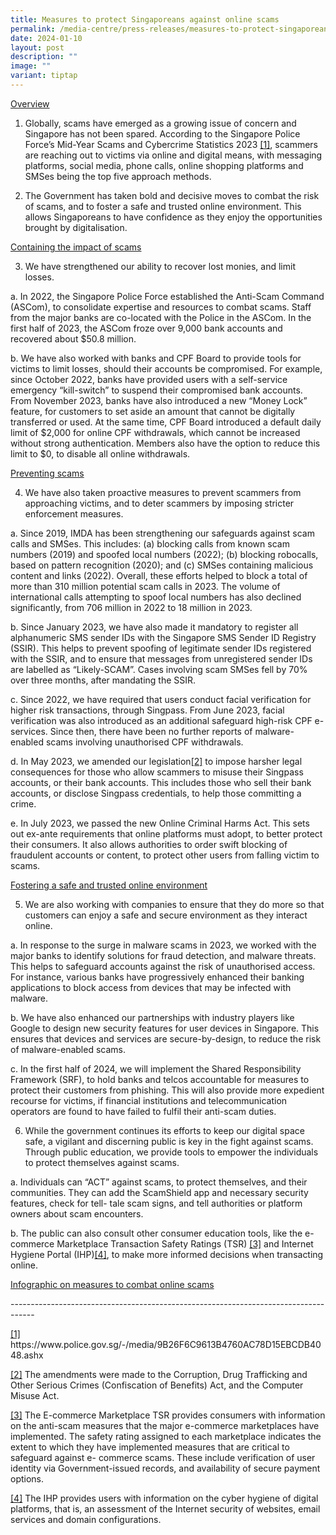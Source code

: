 ```yaml
---
title: Measures to protect Singaporeans against online scams
permalink: /media-centre/press-releases/measures-to-protect-singaporeans-against-online-scams/
date: 2024-01-10
layout: post
description: ""
image: ""
variant: tiptap
---
```

<p><u>Overview</u></p><ol data-tight="true" class="tight"><li><p>Globally, scams have emerged as a growing issue of concern and Singapore has not been spared. According to the Singapore Police Force’s Mid-Year Scams and Cybercrime Statistics 2023 <a href="#_ftn1" rel="noopener noreferrer nofollow" target="_blank">[1]</a>, scammers are reaching out to victims via online and digital means, with messaging platforms, social media, phone calls, online shopping platforms and SMSes being the top five approach methods.</p><p></p></li><li><p>The Government has taken bold and decisive moves to combat the risk of scams, and to foster a safe and trusted online environment. This allows Singaporeans to have confidence as they enjoy the opportunities brought by digitalisation.</p></li></ol><p><u>Containing the impact of scams</u></p><ol start="3" data-tight="true" class="tight"><li><p>We have strengthened our ability to recover lost monies, and limit losses.</p></li></ol><p>a. In 2022, the Singapore Police Force established the Anti-Scam Command (ASCom), to consolidate expertise and resources to combat scams. Staff from the major banks are co-located with the Police in the ASCom. In the first half of 2023, the ASCom froze over 9,000 bank accounts and recovered about $50.8 million.</p><p>b. We have also worked with banks and CPF Board to provide tools for victims to limit losses, should their accounts be compromised. For example, since October 2022, banks have provided users with a self-service emergency “kill-switch” to suspend their compromised bank accounts. From November 2023, banks have also introduced a new “Money Lock” feature, for customers to set aside an amount that cannot be digitally transferred or used. At the same time, CPF Board introduced a default daily limit of $2,000 for online CPF withdrawals, which cannot be increased without strong authentication. Members also have the option to reduce this limit to $0, to disable all online withdrawals.</p><p><u>Preventing scams</u></p><ol start="4" data-tight="true" class="tight"><li><p>We have also taken proactive measures to prevent scammers from approaching victims, and to deter scammers by imposing stricter enforcement measures.</p></li></ol><p>a. Since 2019, IMDA has been strengthening our safeguards against scam calls and SMSes. This includes: (a) blocking calls from known scam numbers (2019) and spoofed local numbers (2022); (b) blocking robocalls, based on pattern recognition (2020); and (c) SMSes containing malicious content and links (2022). Overall, these efforts helped to block a total of more than 310 million potential scam calls in 2023. The volume of international calls attempting to spoof local numbers has also declined significantly, from 706 million in 2022 to 18 million in 2023.</p><p>b. Since January 2023, we have also made it mandatory to register all alphanumeric SMS sender IDs with the Singapore SMS Sender ID Registry (SSIR). This helps to prevent spoofing of legitimate sender IDs registered with the SSIR, and to ensure that messages from unregistered sender IDs are labelled as “Likely-SCAM”. Cases involving scam SMSes fell by 70% over three months, after mandating the SSIR.</p><p>c. Since 2022, we have required that users conduct facial verification for higher risk transactions, through Singpass. From June 2023, facial verification was also introduced as an additional safeguard high-risk CPF e-services. Since then, there have been no further reports of malware-enabled scams involving unauthorised CPF withdrawals.</p><p>d. In May 2023, we amended our legislation<a href="#_ftn2" rel="noopener noreferrer nofollow" target="_blank">[2]</a>&nbsp;to impose harsher legal consequences for those who allow scammers to misuse their Singpass accounts, or their bank accounts. This includes those who sell their bank accounts, or disclose Singpass credentials, to help those committing a crime.</p><p>e. In July 2023, we passed the new Online Criminal Harms Act. This sets out ex-ante requirements that online platforms must adopt, to better protect their consumers. It also allows authorities to order swift blocking of fraudulent accounts or content, to protect other users from falling victim to scams.</p><p><u>Fostering a safe and trusted online environment</u></p><ol start="5" data-tight="true" class="tight"><li><p>We are also working with companies to ensure that they do more so that customers can enjoy a safe and secure environment as they interact online.</p></li></ol><p>a. In response to the surge in malware scams in 2023, we worked with the major banks to identify solutions for fraud detection, and malware threats. This helps to safeguard accounts against the risk of unauthorised access. For instance, various banks have progressively enhanced their banking applications to block access from devices that may be infected with malware.</p><p>b. We have also enhanced our partnerships with industry players like Google to design new security features for user devices in Singapore. This ensures that devices and services are secure-by-design, to reduce the risk of malware-enabled scams.</p><p>c. In the first half of 2024, we will implement the Shared Responsibility Framework (SRF), to hold banks and telcos accountable for measures to protect their customers from phishing. This will also provide more expedient recourse for victims, if financial institutions and telecommunication operators are found to have failed to fulfil their anti-scam duties.</p><ol start="6" data-tight="true" class="tight"><li><p>While the government continues its efforts to keep our digital space safe, a vigilant and discerning public is key in the fight against scams. Through public education, we provide tools to empower the individuals to protect themselves against scams.</p></li></ol><p>a. Individuals can “ACT” against scams, to protect themselves, and their communities. They can add the ScamShield app and necessary security features, check for tell- tale scam signs, and tell authorities or platform owners about scam encounters.</p><p>b. The public can also consult other consumer education tools, like the e-commerce Marketplace Transaction Safety Ratings (TSR) <a href="#_ftn3" rel="noopener noreferrer nofollow" target="_blank">[3]</a>&nbsp;and Internet Hygiene Portal (IHP)<a href="#_ftn4" rel="noopener noreferrer nofollow" target="_blank">[4]</a>, to make more informed decisions when transacting online.</p><p><a href="/files/Press Releases 2024/20240110_MCI_Strategies_to_Combat_Online_Scams_Infographic_compressed.pdf" rel="noopener noreferrer nofollow" target="_blank">Infographic on measures to combat online scams</a></p><p>------------------------------------------------------------------------------------</p><p><a href="#_ftn1" rel="noopener noreferrer nofollow" target="_blank">[1] </a><a rel="noopener noreferrer nofollow" target="_blank">https://www.police.gov.sg/-/media/9B26F6C9613B4760AC78D15EBCDB4048.ashx</a></p><p><a href="#_ftn2" rel="noopener noreferrer nofollow" target="_blank">[2]</a>&nbsp;The amendments were made to the Corruption, Drug Trafficking and Other Serious Crimes (Confiscation of Benefits) Act, and the Computer Misuse Act.</p><p><a href="#_ftn3" rel="noopener noreferrer nofollow" target="_blank">[3]</a>&nbsp;The E-commerce Marketplace TSR provides consumers with information on the anti-scam measures that the major e-commerce marketplaces have implemented. The safety rating assigned to each marketplace indicates the extent to which they have implemented measures that are critical to safeguard against e- commerce scams. These include verification of user identity via Government-issued records, and availability of secure payment options.</p><p><a href="#_ftn4" rel="noopener noreferrer nofollow" target="_blank">[4]</a> The IHP provides users with information on the cyber hygiene of digital platforms, that is, an assessment of the Internet security of websites, email services and domain configurations.</p>